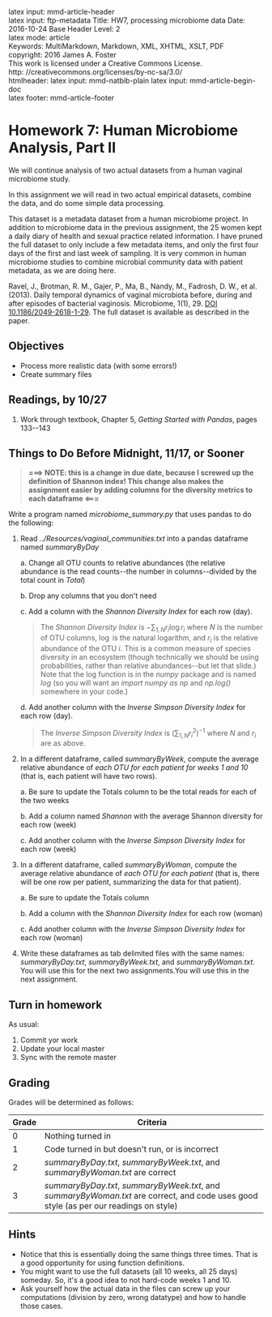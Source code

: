 latex input:	mmd-article-header  
latex input:	ftp-metadata 
Title:	HW7, processing microbiome data
Date:	2016-10-24
Base Header Level:	2  
latex mode:	article  
Keywords:	MultiMarkdown, Markdown, XML, XHTML, XSLT, PDF   
copyright:	2016 James A. Foster  
	This work is licensed under a Creative Commons License.  
	http:	//creativecommons.org/licenses/by-nc-sa/3.0/  
htmlheader:	<script type="text/javascript" async src="https://cdn.mathjax.org/mathjax/latest/MathJax.js?config=TeX-MML-AM_CHTML"></script>
latex input:	mmd-natbib-plain
latex input:	mmd-article-begin-doc  
latex footer:	mmd-article-footer  

# Homework 7: Human Microbiome Analysis, Part II #


We will continue analysis of two actual 
datasets from a human vaginal microbiome study. 

In this assignment we will read in two actual empirical datasets, combine the data, and do some simple data processing. 

This dataset is a metadata dataset from a human microbiome project. In addition to microbiome data in the previous assignment, the 25 women kept a daily diary of health and sexual practice related information. I have pruned the full dataset to only include a few metadata items, and only the first four days of the first and last week of sampling. It is very common in human microbiome studies to combine microbial community data with patient metadata, as we are doing here. 

Ravel, J., Brotman, R. M., Gajer, P., Ma, B., Nandy, M., Fadrosh, D. W., et al. (2013). Daily temporal dynamics of vaginal microbiota before, during and after episodes of bacterial vaginosis. Microbiome, 1(1), 29. [DOI 10.1186/2049-2618-1-29](http://doi.org/10.1186/2049-2618-1-29). The full dataset is available as described in the paper.

## Objectives ##
* Process more realistic data (with some errors!)
* Create summary files
## Readings, by 10/27
1. Work through textbook, Chapter 5, *Getting Started with Pandas*, pages 133--143
## Things to Do Before Midnight, **11/17**, or Sooner ##


>**===> NOTE: this is a change in due date, because I screwed up the definition of Shannon index! This change also makes the assignment easier by adding columns for the diversity metrics to each dataframe <===**

Write a program named *microbiome_summary.py* that uses pandas to do the following:

1.  Read *../Resources/vaginal_communities.txt* into a pandas dataframe named *summaryByDay*

	a. Change all OTU counts to relative abundances (the relative abundance is the read counts--the number in columns--divided by the total count in *Total*)

	b. Drop any columns that you don't need

	c. Add a column with the *Shannon Diversity Index* for each row (day).

	>The *Shannon Diversity Index* is $- \sum_{1,N} r_i \log r_i$ where $N$ is the number of OTU columns, $\log$ is the natural logarithm, and $r_i$ is the relative abundance of the OTU $i$. This is a common measure of species diversity in an ecosystem (though technically we should be using probabilities, rather than relative abundances--but let that slide.) Note that the log function is in the *numpy* package and is named *log* (so you will want an *import numpy as np* and *np.log()* somewhere in your code.)

	d. Add another column with the *Inverse Simpson Diversity Index* for each row (day).

	>The *Inverse Simpson Diversity Index* is $\left( \sum_{1,N} r_i^2 \right)^{-1}$ where $N$ and $r_i$ are as above.

2. In a different dataframe, called *summaryByWeek*, compute the average relative abundance of *each OTU for each patient for weeks 1 and 10* (that is, each patient will have two rows).

	a. Be sure to update the Totals column to be the total reads for each of the two weeks 

	b. Add a column named *Shannon* with the average Shannon diversity for each row (week)
		
	c. Add another column with the *Inverse Simpson Diversity Index* for each row (week)

4. In a different dataframe, called *summaryByWoman*, compute the average relative abundance of *each OTU for each patient* (that is, there will be one row per patient, summarizing the data for that patient).

	a. Be sure to update the Totals column 
	
	b. Add a column with the *Shannon Diversity Index* for each row (woman)
	
	c. Add another column with the *Inverse Simpson Diversity Index* for each row (woman)

4. Write these dataframes as tab delimited files with the same names: *summaryByDay.txt*, *summaryByWeek.txt*, and *summaryByWoman.txt*. You will use this for the next two assignments.You will use this in the next assignment.

## Turn in homework
As usual:

1. Commit yor work
2. Update your local master
3. Sync with the remote master

## Grading
Grades will be determined as follows:

Grade | Criteria 
-------- | --------------
0          | Nothing turned in
1          | Code turned in but doesn't run, or is incorrect
2          | *summaryByDay.txt*, *summaryByWeek.txt*, and *summaryByWoman.txt* are correct
3          |  *summaryByDay.txt*, *summaryByWeek.txt*, and *summaryByWoman.txt* are correct, and code uses good style (as per our readings on style)

## Hints ##
* Notice that this is essentially doing the same things three times. That is a good opportunity for using function definitions. 
* You might want to use the full datasets (all 10 weeks, all 25 days) someday. So, it's a good idea to not hard-code weeks 1 and 10.
* Ask yourself how the actual data in the files can screw up your computations (division by zero, wrong datatype) and how to handle those cases. 